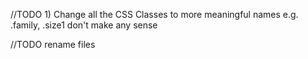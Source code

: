 //TODO 1) Change all the CSS Classes to more meaningful names
e.g. .family, .size1 don't make any sense

//TODO rename files